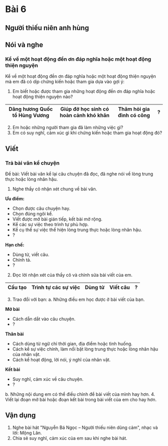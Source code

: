 # Bài 6
## Người thiếu niên anh hùng

## Nói và nghe

### Kể về một hoạt động đền ơn đáp nghĩa hoặc một hoạt động thiện nguyện
Kể về một hoạt động đền ơn đáp nghĩa hoặc một hoạt động thiện nguyện mà em đã có dịp chứng kiến hoặc tham gia dựa vào gợi ý:

1. Em biết hoặc được tham gia những hoạt động đền ơn đáp nghĩa hoặc hoạt động thiện nguyện nào?

| Dâng hương Quốc tổ Hùng Vương | Giúp đỡ học sinh có hoàn cảnh khó khăn | Thăm hỏi gia đình có công | ? |
|---|---|---|---|

2. Em hoặc những người tham gia đã làm những việc gì?
3. Em có suy nghĩ, cảm xúc gì khi chứng kiến hoặc tham gia hoạt động đó?

## Viết

### Trả bài văn kể chuyện
Đề bài: Viết bài văn kể lại câu chuyện đã đọc, đã nghe nói về lòng trung thực hoặc lòng nhân hậu.

1. Nghe thầy cô nhận xét chung về bài văn.

**Ưu điểm:**
- Chọn được câu chuyện hay.
- Chọn đúng ngôi kể.
- Viết được mở bài gián tiếp, kết bài mở rộng.
- Kể các sự việc theo trình tự phù hợp.
- Kể cụ thể sự việc thể hiện lòng trung thực hoặc lòng nhân hậu.
- ?

**Hạn chế:**
- Dùng từ, viết câu.
- Chính tả.
- ?

2. Đọc lời nhận xét của thầy cô và chỉnh sửa bài viết của em.

| Cấu tạo | Trình tự các sự việc | Dùng từ | Viết câu | ? |
|---|---|---|---|---|

3. Trao đổi với bạn:
a. Những điều em học được ở bài viết của bạn.

**Mở bài**
- Cách dẫn dắt vào câu chuyện.
- ?

**Thân bài**
- Cách dùng từ ngữ chỉ thời gian, địa điểm hoặc tình huống.
- Cách kể sự việc chính, làm nổi bật lòng trung thực hoặc lòng nhân hậu của nhân vật.
- Cách kể hoạt động, lời nói, ý nghĩ của nhân vật.

**Kết bài**
- Suy nghĩ, cảm xúc về câu chuyện.
- ?

b. Những nội dung em có thể điều chỉnh để bài viết của mình hay hơn.
4. Viết lại đoạn mở bài hoặc đoạn kết bài trong bài viết của em cho hay hơn.

## Vận dụng
1. Nghe bài hát "Nguyễn Bá Ngọc – Người thiếu niên dũng cảm", nhạc và lời: Mộng Lân.
2. Chia sẻ suy nghĩ, cảm xúc của em sau khi nghe bài hát.
